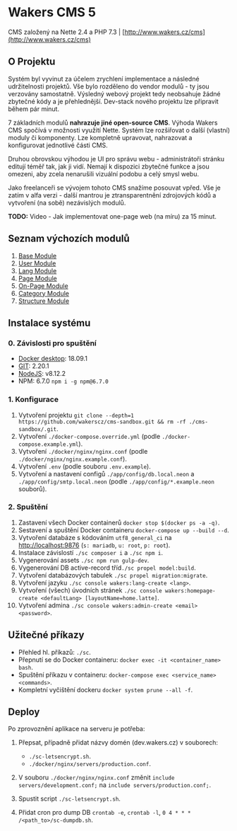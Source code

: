 # Wakers CMS 5

CMS založený na Nette 2.4 a PHP 7.3 | [http://www.wakers.cz/cms](http://www.wakers.cz/cms)

## O Projektu
Systém byl vyvinut za účelem zrychlení implementace a následné udržitelnosti projektů. Vše bylo
rozděleno do vendor modulů - ty jsou verzovány samostatně. Výsledný webový projekt tedy neobsahuje žádné
zbytečné kódy a je přehlednější. Dev-stack nového projektu lze připravit během pár minut.

7 základních modulů  **nahrazuje jiné open-source CMS**. Výhoda Wakers CMS spočívá v možnosti využití 
Nette. Systém lze rozšiřovat o další (vlastní) moduly či komponenty. Lze kompletně upravovat, nahrazovat
a konfigurovat jednotlivé části CMS. 

Druhou obrovskou výhodou je UI pro správu webu - administrátoři stránku editují téměř tak, jak ji vidí. 
Nemají k dispozici zbytečné funkce a jsou omezeni, aby zcela nenarušili vizuální podobu a celý smysl webu.

Jako freelanceři se vývojem tohoto CMS snažíme posouvat vpřed. 
Vše je zatím v alfa verzi - další mantrou je ztransparentnění zdrojových kódů a vytvoření (na sobě) nezávislých modulů.

**TODO:** Video - Jak implementovat one-page web (na míru) za 15 minut.

## Seznam výchozích modulů
1. [Base Module](http://www.github.com/wakerscz/cms-base-module)
1. [User Module](http://www.github.com/wakerscz/cms-user-module)
1. [Lang Module](http://www.github.com/wakerscz/cms-lang-module)
1. [Page Module](http://www.github.com/wakerscz/cms-page-module)
1. [On-Page Module](http://www.github.com/wakerscz/cms-onpage-module)
1. [Category Module](http://www.github.com/wakerscz/cms-category-module)
1. [Structure Module](http://www.github.com/wakerscz/cms-structure-module)

## Instalace systému

### 0. Závislosti pro spuštění
- [Docker desktop](https://www.docker.com/products/docker-desktop): 18.09.1
- [GIT](https://git-scm.com/downloads): 2.20.1
- [NodeJS](https://nodejs.org/en/download/): v8.12.2
- NPM: 6.7.0 `npm i -g npm@6.7.0`

### 1. Konfigurace
1. Vytvoření projektu `git clone --depth=1  https://github.com/wakerscz/cms-sandbox.git && rm -rf ./cms-sandbox/.git`.
1. Vytvoření `./docker-compose.override.yml` (podle `./docker-compose.example.yml`).
1. Vytvoření `./docker/nginx/nginx.conf` (podle `./docker/nginx/nginx.example.conf`).
1. Vytvoření `.env` (podle souboru `.env.example`).
1. Vytvoření a nastavení configů `./app/config/db.local.neon` a `./app/config/smtp.local.neon` (podle `./app/config/*.example.neon` souborů).

### 2. Spuštění
1. Zastavení všech Docker containerů `docker stop $(docker ps -a -q)`.
1. Sestavení a spuštění Docker containeru `docker-compose up --build --d`.
1. Vytvoření databáze s kódováním `utf8_general_ci` na [http://localhost:9876](http://localhost:9876) (`s: mariadb`, `u: root`, `p: root`).
1. Instalace závislostí `./sc composer i` a `./sc npm i`.
1. Vygenerování assets `./sc npm run gulp-dev`.
1. Vygenerování DB active-record tříd`./sc propel model:build`.
1. Vytvoření databázových tabulek `./sc propel migration:migrate`.
1. Vytvoření jazyku `./sc console wakers:lang-create <lang>`.
1. Vytvoření (všech) úvodních stránek `./sc console wakers:homepage-create <defaultLang> [layoutName=home.latte]`.
1. Vytvoření admina `./sc console wakers:admin-create <email> <password>`.

## Užitečné příkazy
- Přehled hl. příkazů: `./sc`.
- Přepnutí se do Docker containeru: `docker exec -it <container_name> bash`.
- Spuštění příkazu v containeru: `docker-compose exec <service_name> <commands>`.
- Kompletní vyčištění dockeru `docker system prune --all -f`.

## Deploy
Po zprovoznění aplikace na serveru je potřeba:

1. Přepsat, případně přidat názvy domén (dev.wakers.cz) v souborech:
    - `./sc-letsencrypt.sh`.
    - `./docker/nginx/servers/production.conf`.
    
2. V souboru `./docker/nginx/nginx.conf` změnit `include servers/development.conf;`  na `include servers/production.conf;`.
3. Spustit script `./sc-letsencrypt.sh`.
4. Přidat cron pro dump DB `crontab -e`, `crontab -l`, `0 4 * * * /<path_to>/sc-dumpdb.sh`.
